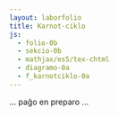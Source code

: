 ```yaml
---
layout: laborfolio
title: Karnot-ciklo
js:
  - folio-0b
  - sekcio-0b  
  - mathjax/es5/tex-chtml
  - diagramo-0a 
  - f_karnotciklo-0a
---
```


... paĝo en preparo ...

<!--
https://de.wikipedia.org/wiki/Carnot-Prozess

-->

<canvas id="karnot" width="400" height="400"></canvas>
<canvas id="pV_dgr" width="400" height="400"></canvas>
<canvas id="TS_dgr" width="400" height="400"></canvas>

<script>

const karnot = document.getElementById("karnot");
const modelo = new Diagramo(karnot);


/**
 * Pentras la piŝton kaj medion de la Karnot-modelo
 */
function modelo_pentru() {
    modelo.viŝu(); // ĉu necesas ĉiufoje?

    // medio
    // koloro laŭ temperaturo...
    modelo.rektangulo(80,20,140,380,"#c11");
    modelo.linio(80,20,80,400);
    modelo.linio(80,400,220,400);
    modelo.linio(220,20,220,400);

    // gasujo
    modelo.rektangulo(100,20,100,300,"#fff");
    modelo.linio(100,20,100,320);
    modelo.linio(100,320,200,320);
    modelo.linio(200,20,200,320);

    // piŝto
    //modelo.linio(101,200,199,200,"#bbb",10);
    modelo.rektangulo_h3k(101,200,98,10,"#eee","#bbb","#999");
    modelo.rektangulo_h3k(120,200-80,60,80,"#eee","#bbb","#999");

}    


modelo_pentru();

</script>
